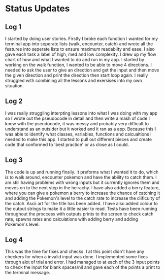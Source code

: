 # Status Updates

## Log 1
I started by doing user stories. Firstly I broke each function I wanted for my terminal app into seperate lists (walk, encounter, catch) and wrote all the features into seperate lists to ensure maximum readabilty and ease. I also gave each task a label of high, med and low complexity. I drew up my flow chart of how and what I wanted to do and run in my app. I started by working on the walk function, I wanted to be able to move 4 directions. I needed to ask the user to give an direction and get the input and then move the given direction and print the direction then start loop again. I really struggled with combining all the lessons and exersises into my own situation. 

## Log 2
I was really struggling interpting lessons into what I was doing with my app so I wrote out the pseudocode in detail and then write a mash of code I knew with the pseudocode, it was messy and probably very difficult to understand as an outsider but it worked and it ran as a app. Because this I was able to identify what classes, variables, functions and calcualtions I needed to make this app. I started to pull out different pieces and create code that conformed to 'best practice' or as close as I could.

## Log 3
The code is up and running finally. It preforms what I wanted it to do, which is to walk around, encounter pokemon and have the ability to catch them. I am still having problems with wrong inputs but it currently ignores them and moves on to the next step in the heirachy. I have also added a berry feature, where you can give a pokemon a berry to increase the chance of catching it and adding the Pokemon's level to the catch rate to increase the diificulty of the catch. Ascii art for the title has been added. I have also added colour to the output strings to make it a little easier to read. Tests have been running throughout the proccess with outputs prints to the screen to check catch rate, spawns rates and calculations with adding berry and adding Pokemon's level. 

## Log 4
This was the time for fixes and checks. I at this point didn't have any checkers for when a invalid input was done. I implemented some fixes through alot of trial and error. I had managed to at each of the 3 input points to check the input for blank spaces/nil and gave each of the points a print to the terminal message. 